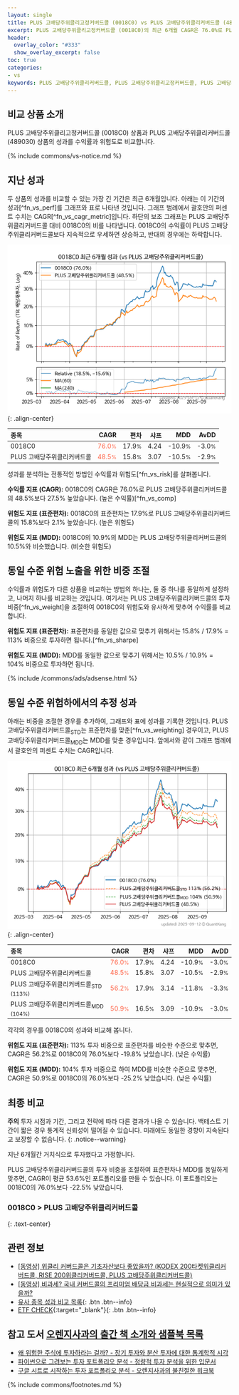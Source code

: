 ```yaml
---
layout: single
title: PLUS 고배당주위클리고정커버드콜 (0018C0) vs PLUS 고배당주위클리커버드콜 (489030)
excerpt: PLUS 고배당주위클리고정커버드콜 (0018C0)의 최근 6개월 CAGR은 76.0%로 PLUS 고배당주위클리커버드콜 (489030)의 48.5%보다 27.5% 높았습니다.
header:
  overlay_color: "#333"
  show_overlay_excerpt: false
toc: true
categories:
- vs
keywords: PLUS 고배당주위클리커버드콜, PLUS 고배당주위클리고정커버드콜, PLUS 고배당주위클리고정커버드콜 PLUS 고배당주위클리커버드콜 비교, 0018C0, 489030, 0018C0 0018C0 비교
---
```


## 비교 상품 소개


PLUS 고배당주위클리고정커버드콜 (0018C0) 상품과 PLUS 고배당주위클리커버드콜 (489030) 상품의 성과를 수익률과 위험도로 비교합니다.





{% include commons/vs-notice.md %}

## 지난 성과

두 상품의 성과를 비교할 수 있는 가장 긴 기간은 최근 6개월입니다. 아래는 이 기간의 성과[^fn_vs_perf]를 그래프와 표로 나타낸 것입니다.
그래프 범례에서 괄호안의 퍼센트 수치는 CAGR[^fn_vs_cagr_metric]입니다.
하단의 보조 그래프는 PLUS 고배당주위클리커버드콜 대비 0018C0의 비를 나타냅니다.
0018C0의 수익률이 PLUS 고배당주위클리커버드콜보다 지속적으로 우세하면 상승하고, 반대의 경우에는 하락합니다.

![0018C0](/vs/images/0018c0-vs-489030_dual.png){: .align-center}

| **종목** | **CAGR** | **편차** | **샤프** | **MDD** | **AvDD** |
| :------------ | ------: | -----------: | -------: | ------: | -------: |
| 0018C0 | <span style="color: tomato">76.0<small>%</small></span> | 17.9<small>%</small> | 4.24 | -10.9<small>%</small> | -3.0<small>%</small> |
| PLUS 고배당주위클리커버드콜 | <span style="color: tomato">48.5<small>%</small></span> | 15.8<small>%</small> | 3.07 | -10.5<small>%</small> | -2.9<small>%</small> |

<!-- more -->


성과를 분석하는 전통적인 방법인 수익률과 위험도[^fn_vs_risk]를 살펴봅니다.

**수익률 지표 (CAGR):** 0018C0의 CAGR은 76.0%로 PLUS 고배당주위클리커버드콜의 48.5%보다 27.5% 높았습니다. (높은 수익률)[^fn_vs_comp]

**위험도 지표 (표준편차):** 0018C0의 표준편차는 17.9%로 PLUS 고배당주위클리커버드콜의 15.8%보다 2.1% 높았습니다. (높은 위험도)

**위험도 지표 (MDD):** 0018C0의 10.9%의 MDD는 PLUS 고배당주위클리커버드콜의 10.5%와 비슷했습니다. (비슷한 위험도)



## 동일 수준 위험 노출을 위한 비중 조절

수익률과 위험도가 다른 상품을 비교하는 방법의 하나는, 둘 중 하나를 동일하게 설정하고, 나머지 하나를 비교하는 것입니다.
여기서는 PLUS 고배당주위클리커버드콜의 투자 비중[^fn_vs_weight]을 조절하여 0018C0의 위험도와 유사하게 맞추어 수익률를 비교합니다.

**위험도 지표 (표준편차):** 표준편차를 동일한 값으로 맞추기 위해서는 15.8% / 17.9% = 113% 비중으로 투자하면 됩니다.[^fn_vs_sharpe]

**위험도 지표 (MDD):** MDD를 동일한 값으로 맞추기 위해서는 10.5% / 10.9% = 104% 비중으로 투자하면 됩니다.


{% include /commons/ads/adsense.html %}



## 동일 수준 위험하에서의 추정 성과

아래는 비중을 조절한 경우를 추가하여, 그래프와 표에 성과를 기록한 것입니다.
PLUS 고배당주위클리커버드콜<sub>STD</sub>는 표준편차를 맞춘[^fn_vs_weighting] 경우이고, PLUS 고배당주위클리커버드콜<sub>MDD</sub>는 MDD를 맞춘 경우입니다.
앞에서와 같이 그래프 범례에서 괄호안의 퍼센트 수치는 CAGR입니다.


![PLUS 고배당주위클리고정커버드콜](/vs/images/0018c0-vs-489030.png){: .align-center}



| **종목** | **CAGR** | **편차** | **샤프** | **MDD** | **AvDD** |
| :------------ | ------: | -----------: | -------: | ------: | -------: |
| 0018C0 | <span style="color: tomato">76.0<small>%</small></span> | 17.9<small>%</small> | 4.24 | -10.9<small>%</small> | -3.0<small>%</small> |
| PLUS 고배당주위클리커버드콜 | <span style="color: tomato">48.5<small>%</small></span> | 15.8<small>%</small> | 3.07 | -10.5<small>%</small> | -2.9<small>%</small> |
| PLUS 고배당주위클리커버드콜<sub>STD</sub> <small>(113%)</small> | <span style="color: tomato">56.2<small>%</small></span> | 17.9<small>%</small> | 3.14 | -11.8<small>%</small> | -3.3<small>%</small> |
| PLUS 고배당주위클리커버드콜<sub>MDD</sub> <small>(104%)</small> | <span style="color: tomato">50.9<small>%</small></span> | 16.5<small>%</small> | 3.09 | -10.9<small>%</small> | -3.0<small>%</small> |



각각의 경우를 0018C0의 성과와 비교해 봅니다.

**위험도 지표 (표준편차):** 113% 투자 비중으로 표준편차를 비슷한 수준으로 맞추면, CAGR은 56.2%로 0018C0의 76.0%보다 -19.8% 낮았습니다. (낮은 수익률)

**위험도 지표 (MDD):** 104% 투자 비중으로 하여 MDD를 비슷한 수준으로 맞추면, CAGR은 50.9%로 0018C0의 76.0%보다 -25.2% 낮았습니다. (낮은 수익률)




## 최종 비교

**주의** 투자 시점과 기간, 그리고 전략에 따라 다른 결과가 나올 수 있습니다. 백테스트 기간이 짧은 경우 통계적 신뢰성이 떨어질 수 있습니다. 미래에도 동일한 경향이 지속된다고 보장할 수 없습니다.
{: .notice--warning}

지난 6개월간 거치식으로 투자했다고 가정합니다.

PLUS 고배당주위클리커버드콜의 투자 비중을 조절하여 표준편차나 MDD를 동일하게 맞추면, CAGR이 평균 53.6%인 포트폴리오를 만들 수 있습니다.
이 포트폴리오는 0018C0의 76.0%보다 -22.5% 낮았습니다.

### 0018C0 &gt; PLUS 고배당주위클리커버드콜
{: .text-center}


## 관련 정보

- [[동영상] 위클리 커버드콜은 기초자산보다 좋았을까? (KODEX 200타켓위클리커버드콜, RISE 200위클리커버드콜, PLUS 고배당주위클리커버드콜)](https://youtu.be/odqvJ69_dUw)
- [[동영상] 비과세? 국내 커버드콜의 프리미엄 배당금 비과세는 현실적으로 의미가 있을까?](https://youtu.be/i5KJ1_7dWEE)
- [유사 종목 성과 비교 목록](/vs/){: .btn .btn--info}
- [ETF CHECK](https://www.etfcheck.co.kr/mobile/etpitem/489030/compare?compCode%5B%5D=0018C0){:target="_blank"}{: .btn .btn--info}


## 참고 도서 [오렌지사과의 출간 책 소개와 샘플북 목록](https://kongdori.tistory.com/691)

- [왜 위험한 주식에 투자하라는 걸까? - 장기 투자와 분산 투자에 대한 통계학적 시각](https://kongdori.tistory.com/421)
- [파이썬으로 그려보는 투자 포트폴리오 분석  - 정량적 투자 분석을 위한 입문서](https://kongdori.tistory.com/643)
- [구글 시트로 시작하는 투자 포트폴리오 분석 - 오렌지사과의 불친절한 워크북](https://kongdori.tistory.com/449)

{% include commons/footnotes.md %}
